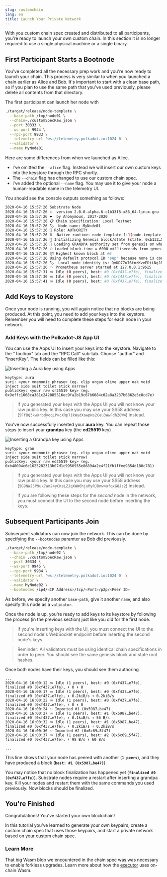 ```yaml
---
slug: customchain
lang: en
title: Launch Your Private Network
---
```


With you custom chain spec created and distributed to all participants, you're ready to launch your own custom chain. In this section it is no longer required to use a single physical machine or a single binary.

## First Participant Starts a Bootnode

You've completed all the necessary prep work and you're now ready to launch your chain. This
process is very similar to when you launched a chain earlier as Alice and Bob. It's important to
start with a clean base path, so if you plan to use the same path that you've used previously,
please delete all contents from that directory.

The first participant can launch her node with

```bash
./target/release/node-template \
  --base-path /tmp/node01 \
  --chain=./customSpecRaw.json \
  --port 30333 \
  --ws-port 9944 \
  --rpc-port 9933 \
  --telemetry-url 'ws://telemetry.polkadot.io:1024 0' \
  --validator \
  --name MyNode01
```
Here are some differences from when we launched as Alice.

* I've omitted the `--alice` flag. Instead we will insert our own custom keys into the keystore
through the RPC shortly.
* The `--chain` flag has changed to use our custom chain spec.
* I've added the optional `--name` flag. You may use it to give your node a human-readable name in the telemetry UI.

You should see the console outputs something as follows:

```bash
2020-04-16 15:57:26 Substrate Node
2020-04-16 15:57:26 ✌️  version 2.0.0-alpha.6-c1b33f8-x86_64-linux-gnu
2020-04-16 15:57:26 ❤️  by Anonymous, 2017-2020
2020-04-16 15:57:26 📋 Chain specification: Local Testnet
2020-04-16 15:57:26 🏷  Node name: MyNode01
2020-04-16 15:57:26 👤 Role: AUTHORITY
2020-04-16 15:57:26 ⛓  Native runtime: node-template-1:1(node-template-1)
2020-04-16 15:57:26 🔨 Initializing Genesis block/state (state: 0xb132…57f2, header-hash: 0xf437…e7fe)
2020-04-16 15:57:26 👴 Loading GRANDPA authority set from genesis on what appears to be first startup.
2020-04-16 15:57:26 ⏱ Loaded block-time = 6000 milliseconds from genesis on first-launch
2020-04-16 15:57:26 📦 Highest known block at #0
2020-04-16 15:57:26 Using default protocol ID "sup" because none is configured in the chain specs
2020-04-16 15:57:26 🏷  Local node identity is: QmUD77u76tnzKvvEDiLNgJ8iGkuxe6cjDbLB221oXWxD1Z
2020-04-16 15:57:26 〽️ Prometheus server started at 127.0.0.1:9615
2020-04-16 15:57:31 💤 Idle (0 peers), best: #0 (0xf437…e7fe), finalized #0 (0xf437…e7fe), ⬇ 0 ⬆ 0
2020-04-16 15:57:36 💤 Idle (0 peers), best: #0 (0xf437…e7fe), finalized #0 (0xf437…e7fe), ⬇ 0 ⬆ 0
2020-04-16 15:57:41 💤 Idle (0 peers), best: #0 (0xf437…e7fe), finalized #0 (0xf437…e7fe), ⬇ 0 ⬆ 0

```

## Add Keys to Keystore

Once your node is running, you will again notice that no blocks are being produced. At this point,
you need to add your keys into the keystore. Remember you will need to complete these steps for each node in your network.

### Add Keys with the Polkadot-JS App UI

You can use the Apps UI to insert your keys into the keystore. Navigate to the "Toolbox" tab and the "RPC Call" sub-tab. Choose "author" and "insertKey". The fields can be filled like this:

![Inserting a Aura key using Apps](../assets/private-network-apps-insert-key-aura.png)

```
keytype: aura
suri: <your mnemonic phrase> (eg. clip organ olive upper oak void inject side suit toilet stick narrow)
publicKey: <your raw sr25519 key> (eg. 0x9effc1668ca381c242885516ec9fa2b19c67b6684c02a8a3237b6862e5c8cd7e)
```
> If you generated your keys with the Apps UI you will not know your raw public key. In this case you may use your SS58 address (`5FfBQ3kwXrbdyoqLPvcXRp7ikWydXawpNs2Ceu3WwFdhZ8W4`) instead.

You've now successfully inserted your **aura** key. You can repeat those steps to insert your **grandpa** key (the **ed25519** key)

![Inserting a Grandpa key using Apps](../assets/private-network-apps-insert-key.png)

```
keytype: gran
suri: <your mnemonic phrase> (eg. clip organ olive upper oak void inject side suit toilet stick narrow)
publicKey: <your raw ed25519 key> (eg. 0xb48004c6e1625282313b07d1c9950935e86894a2e4f21fb1ffee9854d180c781)
```
> If you generated your keys with the Apps UI you will not know your raw public key. In this case you may use your SS58 address (`5G9NWJ5P9uk7am24yCKeLZJqXWW6hjuMyRJDmw4ofqxG8Js2`) instead.

> If you are following these steps for the _second_ node in the network, you must connect the UI to the second node before inserting the keys.

## Subsequent Participants Join

Subsequent validators can now join the network. This can be done by specifying the
`--bootnodes` paramter as Bob did previously.

```bash
./target/release/node-template \
  --base-path /tmp/node02 \
  --chain ./customSpecRaw.json \
  --port 30334 \
  --ws-port 9945 \
  --rpc-port 9934 \
  --telemetry-url 'ws://telemetry.polkadot.io:1024 0' \
  --validator \
  --name MyNode02 \
  --bootnodes /ip4/<IP Address>/tcp/<Port>/p2p/<Peer ID>
```

As before, we specify another `base-path`, give it another `name`, and also specify this node as a
`validator`.

Once the node is up, you're ready to add keys to its keystore by following the process (in the previous section) just like you did for the first node.

> If you're inserting keys with the UI, you must connect the UI to the second node's WebSocket endpoint before inserting the second node's keys.

> Reminder: All validators must be using identical chain specifications in order to peer. You
> should see the same genesis block and state root hashes.

Once both nodes have their keys, you should see them authoring

```
...
2020-04-16 16:00:12 💤 Idle (1 peers), best: #0 (0xf437…e7fe), finalized #0 (0xf437…e7fe), ⬇ 0 ⬆ 0
2020-04-16 16:00:17 💤 Idle (1 peers), best: #0 (0xf437…e7fe), finalized #0 (0xf437…e7fe), ⬇ 0.2kiB/s ⬆ 0.2kiB/s
2020-04-16 16:00:22 💤 Idle (1 peers), best: #0 (0xf437…e7fe), finalized #0 (0xf437…e7fe), ⬇ 0 ⬆ 0
2020-04-16 16:00:24 ✨ Imported #1 (0x5987…be47)
2020-04-16 16:00:27 💤 Idle (1 peers), best: #1 (0x5987…be47), finalized #0 (0xf437…e7fe), ⬇ 0.1kiB/s ⬆ 56 B/s
2020-04-16 16:00:32 💤 Idle (1 peers), best: #1 (0x5987…be47), finalized #0 (0xf437…e7fe), ⬇ 0.2kiB/s ⬆ 0.2kiB/s
2020-04-16 16:00:36 ✨ Imported #2 (0x6c69…5f47)
2020-04-16 16:00:37 💤 Idle (1 peers), best: #2 (0x6c69…5f47), finalized #0 (0xf437…e7fe), ⬇ 98 B/s ⬆ 60 B/s

...
```

This line shows that your node has peered with another (**`1 peers`**), and they have produced a block
(**`best: #1 (0x5987…be47)`**).

You may notice that no block finalization has happened yet (**`finalized #0 (0xf437…e7fe)`**). Substrate nodes require a restart after inserting a grandpa key. Kill your nodes and restart them with the same commands you used previously. Now blocks should be finalized.

## You're Finished

Congratulations! You've started your own blockchain!

In this tutorial you've learned to generate your own keypairs, create a
custom chain spec that uses those keypairs, and start a private network based on your custom chain
spec.

<!-- TODO link to the followup tutorial about starting a 3 node network using the demo substrate node
Details in https://github.com/substrate-developer-hub/tutorials/issues/16-->

### Learn More

That big Wasm blob we encountered in the chain spec was was necessary to enable forkless upgrades.
Learn more about how the [executor](/kb/advanced/executor) uses on-chain Wasm.
